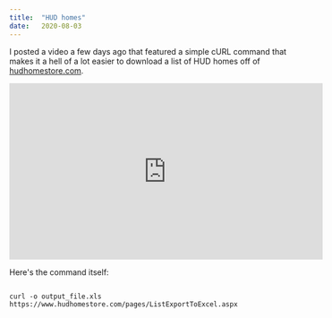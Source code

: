 ```yaml
---
title:  "HUD homes"
date:   2020-08-03
---
```


I posted a video a few days ago that featured a simple cURL command that makes it a hell of a lot easier to download a list of HUD homes off of [hudhomestore.com](https://www.hudhomestore.com).

<iframe width="560" height="315" src="https://www.youtube.com/embed/z-GLikPMNOc" frameborder="0" allow="accelerometer; autoplay; encrypted-media; gyroscope; picture-in-picture" allowfullscreen></iframe>

Here's the command itself:

```

curl -o output_file.xls https://www.hudhomestore.com/pages/ListExportToExcel.aspx

```
